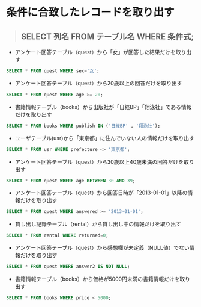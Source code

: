 # 条件に合致したレコードを取り出す  
>## SELECT 列名 FROM テーブル名 WHERE 条件式;  

* アンケート回答テーブル（quest）から「女」が回答した結果だけを取り出す
```sql
SELECT * FROM quest WHERE sex='女';
```

* アンケート回答テーブル（quest）から20歳以上の回答だけを取り出す
```sql
SELECT * FROM quest WHERE age >= 20;
```

* 書籍情報テーブル（books）から出版社が「日経BP」「翔泳社」である情報だけを取り出す
```sql
SELECT * FROM books WHERE publish IN ('日経BP' , '翔泳社');
```

* ユーザテーブル(usr)から「東京都」に住んでいない人の情報だけを取り出す
```sql
SELECT * FROM usr WHERE prefecture <> '東京都';
```

* アンケート回答テーブル（quest）から30歳以上40歳未満の回答だけを取り出す
```sql
SELECT * FROM quest WHERE age BETWEEN 30 AND 39;
```

* アンケート回答テーブル（quest）から回答日時が「2013-01-01」以降の情報だけを取り出す
```sql
SELECT * FROM quest WHERE answered >= '2013-01-01';
```

* 貸し出し記録テーブル（rental）から貸し出し中の情報だけを取り出す
```sql
SELECT * FROM rental WHERE returned=0;
```

* アンケート回答テーブル（quest）から感想欄が未定義（NULL値）でない情報だけを取り出す
```sql
SELECT * FROM quest WHERE answer2 IS NOT NULL;
```

* 書籍情報テーブル（books）から価格が5000円未満の書籍情報だけを取り出す
```sql
SELECT * FROM books WHERE price < 5000;
```

